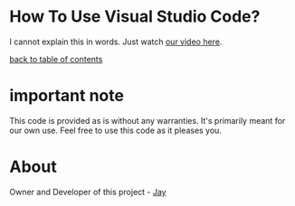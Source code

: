 # How To Use Visual Studio Code?

I cannot explain this in words. Just watch [our video here]().

[back to table of contents](../readme.md)

# important note 

This code is provided as is without any warranties. It's primarily meant for our own use. Feel free to use this code as it pleases you.

# About

Owner and Developer of this project - [Jay](http://thechalakas.com)
